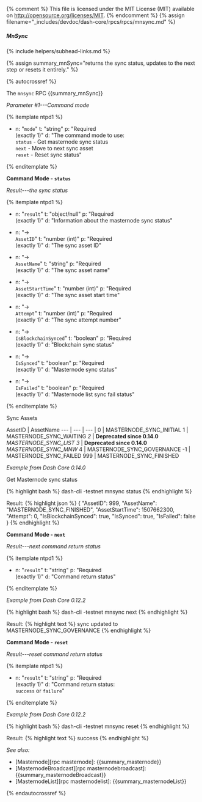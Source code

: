 {% comment %}
This file is licensed under the MIT License (MIT) available on
http://opensource.org/licenses/MIT.
{% endcomment %}
{% assign filename="_includes/devdoc/dash-core/rpcs/rpcs/mnsync.md" %}

##### MnSync
{% include helpers/subhead-links.md %}

{% assign summary_mnSync="returns the sync status, updates to the next step or resets it entirely." %}

{% autocrossref %}

The `mnsync` RPC {{summary_mnSync}}

*Parameter #1---Command mode*

{% itemplate ntpd1 %}
- n: "`mode`"
  t: "string"
  p: "Required<br>(exactly 1)"
  d: "The command mode to use:<br>`status` - Get masternode sync status<br>`next` - Move to next sync asset<br>`reset` - Reset sync status"

{% enditemplate %}

**Command Mode - `status`**

*Result---the sync status*

{% itemplate ntpd1 %}
- n: "`result`"
  t: "object/null"
  p: "Required<br>(exactly 1)"
  d: "Information about the masternode sync status"

- n: "→<br>`AssetID`"
  t: "number (int)"
  p: "Required<br>(exactly 1)"
  d: "The sync asset ID"

- n: "→<br>`AssetName`"
  t: "string"
  p: "Required<br>(exactly 1)"
  d: "The sync asset name"

- n: "→<br>`AssetStartTime`"
  t: "number (int)"
  p: "Required<br>(exactly 1)"
  d: "The sync asset start time"

- n: "→<br>`Attempt`"
  t: "number (int)"
  p: "Required<br>(exactly 1)"
  d: "The sync attempt number"

- n: "→<br>`IsBlockchainSynced`"
  t: "boolean"
  p: "Required<br>(exactly 1)"
  d: "Blockchain sync status"

- n: "→<br>`IsSynced`"
  t: "boolean"
  p: "Required<br>(exactly 1)"
  d: "Masternode sync status"

- n: "→<br>`IsFailed`"
  t: "boolean"
  p: "Required<br>(exactly 1)"
  d: "Masternode list sync fail status"

{% enditemplate %}

Sync Assets

AssetID | AssetName
--- | --- | --- |
0 | MASTERNODE_SYNC_INITIAL
1 | MASTERNODE_SYNC_WAITING
_2_ | **Deprecated since 0.14.0**<br>_MASTERNODE_SYNC_LIST_
_3_ | **Deprecated since 0.14.0**<br>_MASTERNODE_SYNC_MNW_
4 | MASTERNODE_SYNC_GOVERNANCE
-1 | MASTERNODE_SYNC_FAILED
999 | MASTERNODE_SYNC_FINISHED

*Example from Dash Core 0.14.0*

Get Masternode sync status

{% highlight bash %}
dash-cli -testnet mnsync status
{% endhighlight %}

Result:
{% highlight json %}
{
  "AssetID": 999,
  "AssetName": "MASTERNODE_SYNC_FINISHED",
  "AssetStartTime": 1507662300,
  "Attempt": 0,
  "IsBlockchainSynced": true,
  "IsSynced": true,
  "IsFailed": false
}
{% endhighlight %}


**Command Mode - `next`**

*Result---next command return status*

{% itemplate ntpd1 %}
- n: "`result`"
  t: "string"
  p: "Required<br>(exactly 1)"
  d: "Command return status"

{% enditemplate %}

*Example from Dash Core 0.12.2*

{% highlight bash %}
dash-cli -testnet mnsync next
{% endhighlight %}

Result:
{% highlight text %}
sync updated to MASTERNODE_SYNC_GOVERNANCE
{% endhighlight %}


**Command Mode - `reset`**

*Result---reset command return status*

{% itemplate ntpd1 %}
- n: "`result`"
  t: "string"
  p: "Required<br>(exactly 1)"
  d: "Command return status:<br>`success` or `failure`"

{% enditemplate %}

*Example from Dash Core 0.12.2*

{% highlight bash %}
dash-cli -testnet mnsync reset
{% endhighlight %}

Result:
{% highlight text %}
success
{% endhighlight %}

*See also:*

* [Masternode][rpc masternode]: {{summary_masternode}}
* [MasternodeBroadcast][rpc masternodebroadcast]: {{summary_masternodeBroadcast}}
* [MasternodeList][rpc masternodelist]: {{summary_masternodeList}}

{% endautocrossref %}
